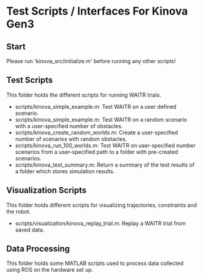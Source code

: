 # Test Scripts / Interfaces For Kinova Gen3

## Start
   
Please run 'kinova_src/initialize.m' before running any other scripts!

## Test Scripts
This folder holds the different scripts for running WAITR trials.

 - scripts/kinova_simple_example.m: Test WAITR on a user defined scenario.
 - scripts/kinova_simple_example.m: Test WAITR on a random scenario with a user-specified number of obstacles.
 - scripts/kinova_create_random_worlds.m: Create a user-specified number of scenarios with random obstacles.
 - scripts/kinova_run_100_worlds.m: Test WAITR on user-specified number scenarios from a user-specified path to a folder with pre-created scenarios.
 - scripts/kinova_test_summary.m: Return a summary of the test results of a folder which stores simulation results.

## Visualization Scripts

This folder holds different scripts for visualizing trajectories, constraints and the robot. 

 - scripts/visualization/kinova_replay_trial.m: Replay a WAITR trial from saved data.

## Data Processing

This folder holds some MATLAB scripts used to process data collected using ROS on the hardware set up.
